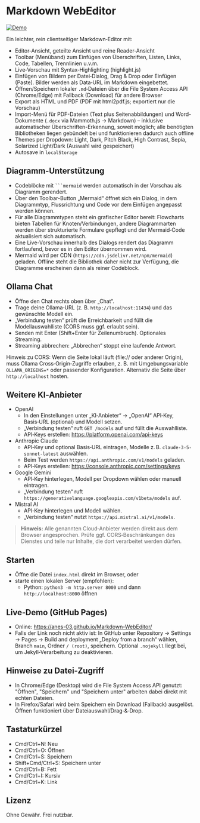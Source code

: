 # Markdown WebEditor

[![Demo](https://img.shields.io/badge/demo-GitHub%20Pages-blue)](https://anes-03.github.io/Markdown-WebEditor/)

Ein leichter, rein clientseitiger Markdown‑Editor mit:

- Editor‑Ansicht, geteilte Ansicht und reine Reader‑Ansicht
- Toolbar (Menüband) zum Einfügen von Überschriften, Listen, Links, Code, Tabellen, Trennlinien u.v.m.
- Live‑Vorschau mit Syntax‑Highlighting (highlight.js)
- Einfügen von Bildern per Datei‑Dialog, Drag & Drop oder Einfügen (Paste). Bilder werden als Data‑URL im Markdown eingebettet.
- Öffnen/Speichern lokaler `.md`‑Dateien über die File System Access API (Chrome/Edge) mit Fallback (Download) für andere Browser
- Export als HTML und PDF (PDF mit html2pdf.js; exportiert nur die Vorschau)
- Import-Menü für PDF-Dateien (Text plus Seitenabbildungen) und Word-Dokumente (`.docx` via Mammoth.js → Markdown) – inklusive automatischer Überschriften-Erkennung, soweit möglich; alle benötigten Bibliotheken liegen gebündelt bei und funktionieren dadurch auch offline
- Themes per Dropdown: Light, Dark, Pitch Black, High Contrast, Sepia, Solarized Light/Dark (Auswahl wird gespeichert)
- Autosave in `localStorage`

## Diagramm-Unterstützung

- Codeblöcke mit <code>```mermaid</code> werden automatisch in der Vorschau als Diagramm gerendert.
- Über den Toolbar-Button „Mermaid“ öffnet sich ein Dialog, in dem Diagrammtyp, Flussrichtung und Code vor dem Einfügen angepasst werden können.
- Für alle Diagrammtypen steht ein grafischer Editor bereit: Flowcharts bieten Tabellen für Knoten/Verbindungen, andere Diagrammarten werden über strukturierte Formulare gepflegt und der Mermaid‑Code aktualisiert sich automatisch.
- Eine Live-Vorschau innerhalb des Dialogs rendert das Diagramm fortlaufend, bevor es in den Editor übernommen wird.
- Mermaid wird per CDN (`https://cdn.jsdelivr.net/npm/mermaid`) geladen. Offline steht die Bibliothek daher nicht zur Verfügung, die Diagramme erscheinen dann als reiner Codeblock.

## Ollama Chat

- Öffne den Chat rechts oben über „Chat“.
- Trage deine Ollama‑URL (z. B. `http://localhost:11434`) und das gewünschte Modell ein.
- „Verbindung testen“ prüft die Erreichbarkeit und füllt die Modellauswahlliste (CORS muss ggf. erlaubt sein).
- Senden mit Enter (Shift+Enter für Zeilenumbruch). Optionales Streaming.
- Streaming abbrechen: „Abbrechen“ stoppt eine laufende Antwort.

Hinweis zu CORS: Wenn die Seite lokal läuft (file:// oder anderer Origin), muss Ollama Cross‑Origin‑Zugriffe erlauben, z. B. mit Umgebungsvariable `OLLAMA_ORIGINS=*` oder passender Konfiguration. Alternativ die Seite über `http://localhost` hosten.

## Weitere KI‑Anbieter

- OpenAI
  - In den Einstellungen unter „KI‑Anbieter“ → „OpenAI“ API‑Key, Basis‑URL (optional) und Modell setzen.
  - „Verbindung testen“ ruft `GET /models` auf und füllt die Auswahlliste.
  - API‑Keys erstellen: https://platform.openai.com/api-keys
- Anthropic Claude
  - API‑Key und optional Basis‑URL eintragen, Modelle z. B. `claude-3-5-sonnet-latest` auswählen.
  - Beim Test werden `https://api.anthropic.com/v1/models` geladen.
  - API‑Keys erstellen: https://console.anthropic.com/settings/keys
- Google Gemini
  - API‑Key hinterlegen, Modell per Dropdown wählen oder manuell eintragen.
  - „Verbindung testen“ ruft `https://generativelanguage.googleapis.com/v1beta/models` auf.
- Mistral AI
  - API‑Key hinterlegen und Modell wählen.
  - „Verbindung testen“ nutzt `https://api.mistral.ai/v1/models`.

> **Hinweis:** Alle genannten Cloud‑Anbieter werden direkt aus dem Browser angesprochen. Prüfe ggf. CORS‑Beschränkungen des Dienstes und teile nur Inhalte, die dort verarbeitet werden dürfen.

## Starten

- Öffne die Datei `index.html` direkt im Browser, oder
- starte einen lokalen Server (empfohlen):
  - Python: `python3 -m http.server 8000` und dann `http://localhost:8000` öffnen

## Live‑Demo (GitHub Pages)

- Online: https://anes-03.github.io/Markdown-WebEditor/
- Falls der Link noch nicht aktiv ist: In GitHub unter Repository → Settings → Pages → Build and deployment „Deploy from a branch“ wählen, Branch `main`, Ordner `/ (root)`, speichern. Optional `.nojekyll` liegt bei, um Jekyll‑Verarbeitung zu deaktivieren.

## Hinweise zu Datei‑Zugriff

- In Chrome/Edge (Desktop) wird die File System Access API genutzt: "Öffnen", "Speichern" und "Speichern unter" arbeiten dabei direkt mit echten Dateien.
- In Firefox/Safari wird beim Speichern ein Download (Fallback) ausgelöst. Öffnen funktioniert über Dateiauswahl/Drag‑&‑Drop.

## Tastaturkürzel

- Cmd/Ctrl+N: Neu
- Cmd/Ctrl+O: Öffnen
- Cmd/Ctrl+S: Speichern
- Shift+Cmd/Ctrl+S: Speichern unter
- Cmd/Ctrl+B: Fett
- Cmd/Ctrl+I: Kursiv
- Cmd/Ctrl+K: Link

## Lizenz

Ohne Gewähr. Frei nutzbar.
